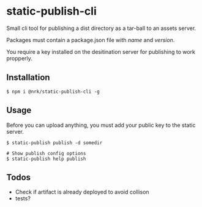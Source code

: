 # static-publish-cli

Small cli tool for publishing a dist directory as a tar-ball to an assets server.

Packages must contain a package.json file with _name_ and _version_.

You require a key installed on the desitination server for publishing to work propperly.

## Installation

    $ npm i @nrk/static-publish-cli -g

## Usage

Before you can upload anything, you must add your public key to the static server.

    $ static-publish publish -d somedir

    # Show publish config options
    $ static-publish help publish 

## Todos

- Check if artifact is already deployed to avoid collison
- tests?
